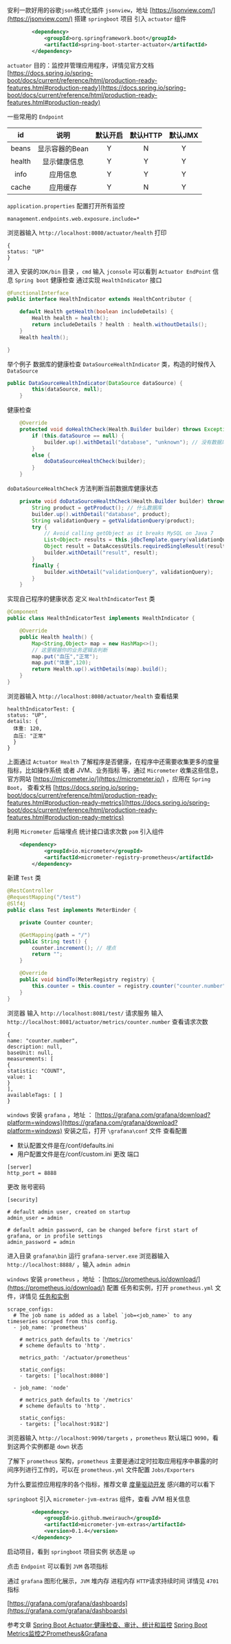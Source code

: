 安利一款好用的谷歌`json`格式化插件 `jsonview`，地址 [https://jsonview.com/](https://jsonview.com/)
搭建 `springboot` 项目 引入 `actuator` 组件
```xml
        <dependency>
            <groupId>org.springframework.boot</groupId>
            <artifactId>spring-boot-starter-actuator</artifactId>
        </dependency>
```
 `actuator` 目的：监控并管理应用程序，详情见官方文档 [https://docs.spring.io/spring-boot/docs/current/reference/html/production-ready-features.html#production-ready](https://docs.spring.io/spring-boot/docs/current/reference/html/production-ready-features.html#production-ready)

一些常用的 `Endpoint`

| id      | 说明  | 默认开启  | 默认HTTP | 默认JMX|
| :-: |:-:| :-:|:-:|:-:|
| beans |   显示容器的Bean | Y        |N|Y|
| health    | 显示健康信息      | Y        |Y|Y|
| info  | 应用信息       | Y        |Y |Y|
| cache  | 应用缓存       | Y        |N|Y|

`application.properties` 配置打开所有监控
```
management.endpoints.web.exposure.include=*
```
浏览器输入 `http://localhost:8080/actuator/health` 打印
```
{
status: "UP"
}
```
进入 安装的`JDK/bin` 目录 ，`cmd` 输入 `jconsole` 可以看到 `Actuator EndPoint` 信息
`Spring boot` 健康检查 通过实现 `HealthIndicator` 接口
``` java
@FunctionalInterface
public interface HealthIndicator extends HealthContributor {

	default Health getHealth(boolean includeDetails) {
		Health health = health();
		return includeDetails ? health : health.withoutDetails();
	}
	Health health();

}
```
举个例子 数据库的健康检查 `DataSourceHealthIndicator` 类，构造的时候传入  `DataSource`
```java
public DataSourceHealthIndicator(DataSource dataSource) {
		this(dataSource, null);
	}
```
健康检查
```java
	@Override
	protected void doHealthCheck(Health.Builder builder) throws Exception {
		if (this.dataSource == null) {
			builder.up().withDetail("database", "unknown"); // 没有数据库 就当是健康的 并提示 unknown
		}
		else {
			doDataSourceHealthCheck(builder);
		}
	}
```
`doDataSourceHealthCheck` 方法判断当前数据库健康状态
``` java
	private void doDataSourceHealthCheck(Health.Builder builder) throws Exception {
		String product = getProduct(); // 什么数据库
		builder.up().withDetail("database", product);
		String validationQuery = getValidationQuery(product);
		try {
			// Avoid calling getObject as it breaks MySQL on Java 7
			List<Object> results = this.jdbcTemplate.query(validationQuery, new SingleColumnRowMapper()); // 通过 jdbcTemplate 查询
			Object result = DataAccessUtils.requiredSingleResult(results); // 取得结果
			builder.withDetail("result", result);
		}
		finally {
			builder.withDetail("validationQuery", validationQuery);
		}
	}
```
实现自己程序的健康状态 定义 `HealthIndicatorTest` 类
``` java
@Component
public class HealthIndicatorTest implements HealthIndicator {

    @Override
    public Health health() {
        Map<String,Object> map = new HashMap<>();
        // 这里根据你的业务逻辑去判断
        map.put("血压","正常");
        map.put("体重",120);
        return Health.up().withDetails(map).build();
    }
}
```
浏览器输入 `http://localhost:8080/actuator/health` 查看结果
```
healthIndicatorTest: {
status: "UP",
details: {
  体重: 120,
  血压: "正常"
  }
}
```
上面通过 `Actuator Health` 了解程序是否健康，在程序中还需要收集更多的度量指标，比如操作系统 或者 JVM、业务指标 等，通过 `Micrometer` 收集这些信息，官方网站 [https://micrometer.io/](https://micrometer.io/) ，应用在 `Spring Boot`， 查看文档  [https://docs.spring.io/spring-boot/docs/current/reference/html/production-ready-features.html#production-ready-metrics](https://docs.spring.io/spring-boot/docs/current/reference/html/production-ready-features.html#production-ready-metrics)

利用 `Micrometer` 后端埋点 统计接口请求次数 
`pom` 引入组件
``` xml
	<dependency>
			<groupId>io.micrometer</groupId>
			<artifactId>micrometer-registry-prometheus</artifactId>
		</dependency>
```
新建 `Test` 类
``` java
@RestController
@RequestMapping("/test")
@Slf4j
public class Test implements MeterBinder {

    private Counter counter;

    @GetMapping(path = "/")
    public String test() {
        counter.increment(); // 埋点
        return "";
    }

    @Override
    public void bindTo(MeterRegistry registry) {
        this.counter = this.counter = registry.counter("counter.number");
    }
}
```
浏览器 输入 `http://localhost:8081/test/` 请求服务
输入 `http://localhost:8081/actuator/metrics/counter.number` 查看请求次数
 ```
{
name: "counter.number",
description: null,
baseUnit: null,
measurements: [
{
statistic: "COUNT",
value: 1
}
],
availableTags: [ ]
}
 ```
 `windows` 安装 `grafana` ，地址 ： [https://grafana.com/grafana/download?platform=windows](https://grafana.com/grafana/download?platform=windows)
安装之后，打开 `\grafana\conf` 文件 查看配置
- 默认配置文件是在/conf/defaults.ini
- 用户配置文件是在/conf/custom.ini
更改 端口
```
[server]
http_port = 8888
```
更改 账号密码
```
[security]

# default admin user, created on startup
admin_user = admin

# default admin password, can be changed before first start of grafana, or in profile settings
admin_password = admin
```


进入目录 `grafana\bin` 运行 `grafana-server.exe`
浏览器输入 `http://localhost:8888/` ，输入 `admin admin`



 `windows` 安装 `prometheus` ，地址 ：[https://prometheus.io/download/](https://prometheus.io/download/)
配置 任务和实例，打开 `prometheus.yml` 文件，详情见 [任务和实例](https://www.prometheus.wang/quickstart/prometheus-job-and-instance.html)
```
scrape_configs:
  # The job name is added as a label `job=<job_name>` to any timeseries scraped from this config.
  - job_name: 'prometheus'

    # metrics_path defaults to '/metrics'
    # scheme defaults to 'http'.
    
    metrics_path: '/actuator/prometheus'

    static_configs:
    - targets: ['localhost:8080']
    
  - job_name: 'node'

    # metrics_path defaults to '/metrics'
    # scheme defaults to 'http'.
    
    static_configs:
    - targets: ['localhost:9182']
```


浏览器输入 `http://localhost:9090/targets` ，`prometheus` 默认端口 `9090`，看到这两个实例都是 `down` 状态



了解下  `prometheus` 架构，`prometheus` 主要是通过定时拉取应用程序中暴露的时间序列进行工作的，可以在 `prometheus.yml` 文件配置 `Jobs/Exporters`



为什么要监控应用程序的各个指标，推荐文章 [度量驱动开发](https://www.infoq.cn/article/metrics-driven-development) 感兴趣的可以看下

`springboot` 引入  `micrometer-jvm-extras` 组件，查看 JVM 相关信息
``` xml
        <dependency>
            <groupId>io.github.mweirauch</groupId>
            <artifactId>micrometer-jvm-extras</artifactId>
            <version>0.1.4</version>
        </dependency>
```
启动项目，看到 `springboot` 项目实例 状态是 `up`

点击 `Endpoint` 可以看到 `JVM` 各项指标

通过 `grafana` 图形化展示，`JVM` 堆内存 进程内存  `HTTP`请求持续时间  详情见 `4701` 指标 

[https://grafana.com/grafana/dashboards](https://grafana.com/grafana/dashboards) 

参考文章 
[Spring Boot Actuator:健康检查、审计、统计和监控](https://bigjar.github.io/2018/08/19/Spring-Boot-Actuator-%E5%81%A5%E5%BA%B7%E6%A3%80%E6%9F%A5%E3%80%81%E5%AE%A1%E8%AE%A1%E3%80%81%E7%BB%9F%E8%AE%A1%E5%92%8C%E7%9B%91%E6%8E%A7/)
[Spring Boot Metrics监控之Prometheus&amp;Grafana](https://bigjar.github.io/2018/08/19/Spring-Boot-Metrics%E7%9B%91%E6%8E%A7%E4%B9%8BPrometheus-Grafana/)